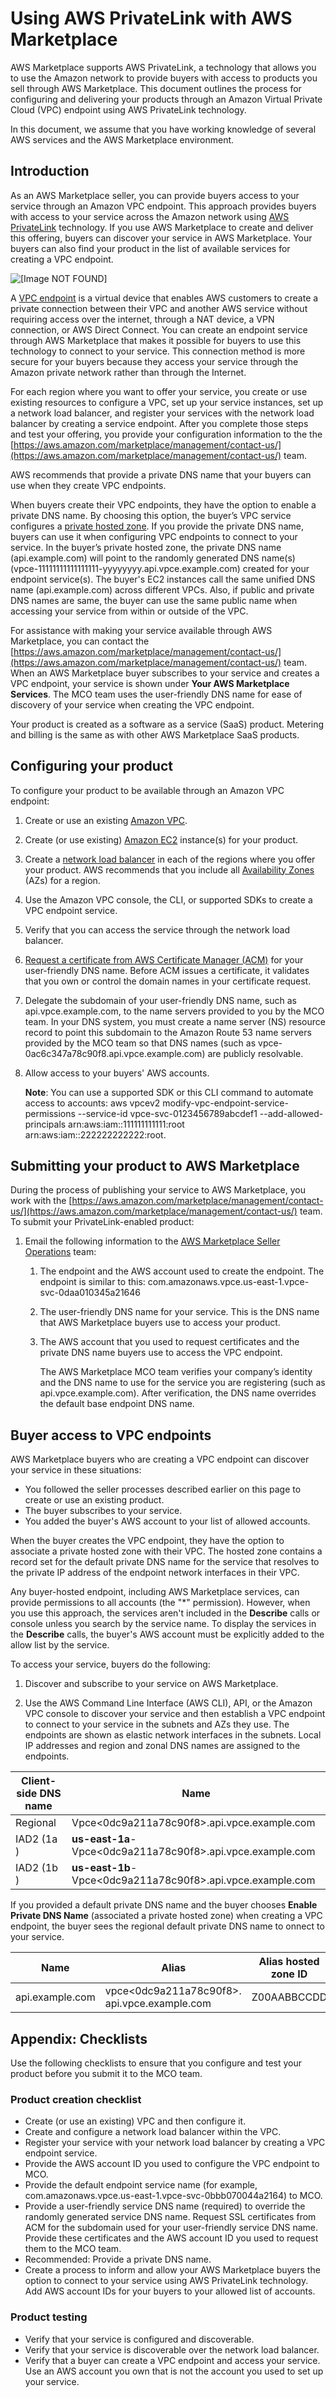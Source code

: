 # Using AWS PrivateLink with AWS Marketplace<a name="privatelink"></a>

AWS Marketplace supports AWS PrivateLink, a technology that allows you to use the Amazon network to provide buyers with access to products you sell through AWS Marketplace\. This document outlines the process for configuring and delivering your products through an Amazon Virtual Private Cloud \(VPC\) endpoint using AWS PrivateLink technology\. 

 In this document, we assume that you have working knowledge of several AWS services and the AWS Marketplace environment\. 

## Introduction<a name="introduction"></a>

 

 As an AWS Marketplace seller, you can provide buyers access to your service through an Amazon VPC endpoint\. This approach provides buyers with access to your service across the Amazon network using [AWS PrivateLink](http://docs.aws.amazon.com/AmazonVPC/latest/UserGuide/VPC_Introduction.html#what-is-privatelink) technology\. If you use AWS Marketplace to create and deliver this offering, buyers can discover your service in AWS Marketplace\. Your buyers can also find your product in the list of available services for creating a VPC endpoint\. 

 ![\[Image NOT FOUND\]](http://docs.aws.amazon.com/marketplace/latest/userguide/images/private-endpoint-diagram.png) 

A [VPC endpoint](http://docs.aws.amazon.com/AmazonVPC/latest/UserGuide/vpc-endpoints.html) is a virtual device that enables AWS customers to create a private connection between their VPC and another AWS service without requiring access over the internet, through a NAT device, a VPN connection, or AWS Direct Connect\. You can create an endpoint service through AWS Marketplace that makes it possible for buyers to use this technology to connect to your service\. This connection method is more secure for your buyers because they access your service through the Amazon private network rather than through the Internet\. 

For each region where you want to offer your service, you create or use existing resources to configure a VPC, set up your service instances, set up a network load balancer, and register your services with the network load balancer by creating a service endpoint\. After you complete those steps and test your offering, you provide your configuration information to the the [https://aws.amazon.com/marketplace/management/contact-us/](https://aws.amazon.com/marketplace/management/contact-us/) team\. 

AWS recommends that provide a private DNS name that your buyers can use when they create VPC endpoints\. 

 When buyers create their VPC endpoints, they have the option to enable a private DNS name\. By choosing this option, the buyer’s VPC service configures a [private hosted zone](http://docs.aws.amazon.com/Route53/latest/DeveloperGuide/hosted-zones-private.html)\. If you provide the private DNS name, buyers can use it when configuring VPC endpoints to connect to your service\. In the buyer’s private hosted zone, the private DNS name \(api\.example\.com\) will point to the randomly generated DNS name\(s\) \(vpce\-11111111111111111\-yyyyyyyy\.api\.vpce\.example\.com\) created for your endpoint service\(s\)\. The buyer's EC2 instances call the same unified DNS name \(api\.example\.com\) across different VPCs\. Also, if public and private DNS names are same, the buyer can use the same public name when accessing your service from within or outside of the VPC\. 

For assistance with making your service available through AWS Marketplace, you can contact the [https://aws.amazon.com/marketplace/management/contact-us/](https://aws.amazon.com/marketplace/management/contact-us/) team\. When an AWS Marketplace buyer subscribes to your service and creates a VPC endpoint, your service is shown under **Your AWS Marketplace Services**\. The MCO team uses the user\-friendly DNS name for ease of discovery of your service when creating the VPC endpoint\. 

Your product is created as a software as a service \(SaaS\) product\. Metering and billing is the same as with other AWS Marketplace SaaS products\. 

## Configuring your product<a name="configuring-your-product"></a>

To configure your product to be available through an Amazon VPC endpoint: 

1. Create or use an existing [Amazon VPC](https://aws.amazon.com/documentation/vpc/)\. 

1. Create \(or use existing\) [Amazon EC2](https://aws.amazon.com/documentation/ec2/) instance\(s\) for your product\. 

1. Create a [network load balancer](http://docs.aws.amazon.com/elasticloadbalancing/latest/network/network-load-balancer-getting-started.html) in each of the regions where you offer your product\. AWS recommends that you include all [Availability Zones](http://docs.aws.amazon.com/elasticloadbalancing/latest/classic/enable-disable-az.html) \(AZs\) for a region\. 

1. Use the Amazon VPC console, the CLI, or supported SDKs to create a VPC endpoint service\. 

1. Verify that you can access the service through the network load balancer\. 

1. [Request a certificate from AWS Certificate Manager \(ACM\)](http://docs.aws.amazon.com/acm/latest/userguide/gs-acm-request.html) for your user\-friendly DNS name\. Before ACM issues a certificate, it validates that you own or control the domain names in your certificate request\. 

1. Delegate the subdomain of your user\-friendly DNS name, such as api\.vpce\.example\.com, to the name servers provided to you by the MCO team\. In your DNS system, you must create a name server \(NS\) resource record to point this subdomain to the Amazon Route 53 name servers provided by the MCO team so that DNS names \(such as vpce\-0ac6c347a78c90f8\.api\.vpce\.example\.com\) are publicly resolvable\. 

1. Allow access to your buyers' AWS accounts\. 

    **Note**: You can use a supported SDK or this CLI command to automate access to accounts: aws vpcev2 modify\-vpc\-endpoint\-service\-permissions \-\-service\-id vpce\-svc\-0123456789abcdef1 \-\-add\-allowed\-principals arn:aws:iam::111111111111:root arn:aws:iam::222222222222:root\. 

## Submitting your product to AWS Marketplace<a name="submitting-your-product-to-aws-marketplace"></a>

During the process of publishing your service to AWS Marketplace, you work with the [https://aws.amazon.com/marketplace/management/contact-us/](https://aws.amazon.com/marketplace/management/contact-us/) team\. To submit your PrivateLink\-enabled product: 

1. Email the following information to the [AWS Marketplace Seller Operations](https://aws.amazon.com/marketplace/management/contact-us/) team: 

   1. The endpoint and the AWS account used to create the endpoint\. The endpoint is similar to this: com\.amazonaws\.vpce\.us\-east\-1\.vpce\-svc\-0daa010345a21646 

   1. The user\-friendly DNS name for your service\. This is the DNS name that AWS Marketplace buyers use to access your product\.

   1. The AWS account that you used to request certificates and the private DNS name buyers use to access the VPC endpoint\. 

      The AWS Marketplace MCO team verifies your company’s identity and the DNS name to use for the service you are registering \(such as api\.vpce\.example\.com\)\. After verification, the DNS name overrides the default base endpoint DNS name\. 

## Buyer access to VPC endpoints<a name="customer-access-to-vpc-endpoints"></a>

AWS Marketplace buyers who are creating a VPC endpoint can discover your service in these situations: 
+ You followed the seller processes described earlier on this page to create or use an existing product\. 
+ The buyer subscribes to your service\. 
+ You added the buyer's AWS account to your list of allowed accounts\. 

When the buyer creates the VPC endpoint, they have the option to associate a private hosted zone with their VPC\. The hosted zone contains a record set for the default private DNS name for the service that resolves to the private IP address of the endpoint network interfaces in their VPC\. 

Any buyer\-hosted endpoint, including AWS Marketplace services, can provide permissions to all accounts \(the "\*" permission\)\. However, when you use this approach, the services aren't included in the **Describe** calls or console unless you search by the service name\. To display the services in the **Describe** calls, the buyer's AWS account must be explicitly added to the allow list by the service\. 

To access your service, buyers do the following: 

1. Discover and subscribe to your service on AWS Marketplace\. 

1. Use the AWS Command Line Interface \(AWS CLI\), API, or the Amazon VPC console to discover your service and then establish a VPC endpoint to connect to your service in the subnets and AZs they use\. The endpoints are shown as elastic network interfaces in the subnets\. Local IP addresses and region and zonal DNS names are assigned to the endpoints\. 


|  **Client\-side DNS name**  |  **Name**  | 
| --- | --- | 
|  Regional   |  Vpce<0dc9a211a78c90f8>\.api\.vpce\.example\.com   | 
|  IAD2 \(1a \)   |   **us\-east\-1a**\-Vpce<0dc9a211a78c90f8>\.api\.vpce\.example\.com   | 
|  IAD2 \(1b \)   |   **us\-east\-1b**\-Vpce<0dc9a211a78c90f8>\.api\.vpce\.example\.com   | 

If you provided a default private DNS name and the buyer chooses **Enable Private DNS Name** \(associated a private hosted zone\) when creating a VPC endpoint, the buyer sees the regional default private DNS name to onnect to your service\. 


|  **Name**  |  **Alias**  |  **Alias hosted zone ID**  |  **\(Notes\)**  | 
| --- | --- | --- | --- | 
| api\.example\.com  | vpce<0dc9a211a78c90f8>\. api\.vpce\.example\.com  | Z00AABBCCDD  |  IAD1  IAD2   | 

## Appendix: Checklists<a name="appendix-checklists"></a>

Use the following checklists to ensure that you configure and test your product before you submit it to the MCO team\. 

### Product creation checklist<a name="product-creation-checklist"></a>
+ Create \(or use an existing\) VPC and then configure it\. 
+ Create and configure a network load balancer within the VPC\. 
+ Register your service with your network load balancer by creating a VPC endpoint service\. 
+ Provide the AWS account ID you used to configure the VPC endpoint to MCO\. 
+ Provide the default endpoint service name \(for example, com\.amazonaws\.vpce\.us\-east\-1\.vpce\-svc\-0bbb070044a2164\) to MCO\. 
+ Provide a user\-friendly service DNS name \(required\) to override the randomly generated service DNS name\. Request SSL certificates from ACM for the subdomain used for your user\-friendly service DNS name\. Provide these certificates and the AWS account ID you used to request them to the MCO team\. 
+ Recommended: Provide a private DNS name\. 
+ Create a process to inform and allow your AWS Marketplace buyers the option to connect to your service using AWS PrivateLink technology\. Add AWS account IDs for your buyers to your allowed list of accounts\. 

### Product testing<a name="product-testing"></a>
+ Verify that your service is configured and discoverable\. 
+ Verify that your service is discoverable over the network load balancer\. 
+ Verify that a buyer can create a VPC endpoint and access your service\. Use an AWS account you own that is not the account you used to set up your service\. 